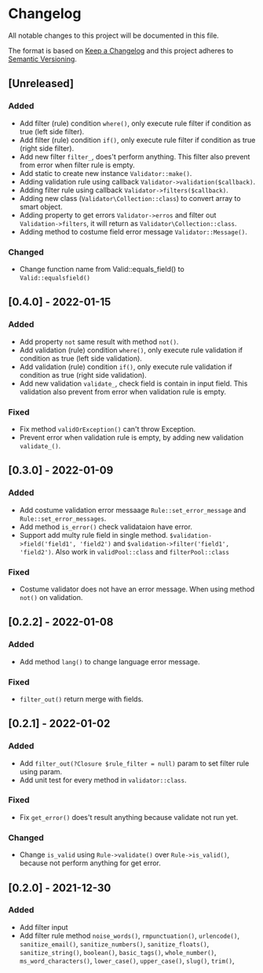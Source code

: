 # Changelog
All notable changes to this project will be documented in this file.

The format is based on [Keep a Changelog](http://keepachangelog.com/)
and this project adheres to [Semantic Versioning](http://semver.org/).

## [Unreleased]
### Added
- Add filter (rule) condition `where()`, only execute rule filter if condition as true (left side filter).
- Add filter (rule) condition `if()`, only execute rule filter if condition as true (right side filter).
- Add new filter `filter_`, does't perform anything. This filter also prevent from error when filter rule is empty.
- Add static to create new instance `Validator::make()`.
- Adding validation rule using callback `Validator->validation($callback)`.
- Adding filter rule using callback `Validator->filters($callback)`.
- Adding new class (`Validator\Collection::class`) to convert array to smart object.
- Adding property to get errors  `Validator->erros` and filter out `Validation->filters`, it will return as `Validator\Collection::class`.
- Adding method to costume field error message `Validator::Message()`.

### Changed
- Change function name from Valid::equals_field() to `Valid::equalsfield()`

## [0.4.0] - 2022-01-15
### Added
- Add property `not` same result with method `not()`.
- Add validation (rule) condition `where()`, only execute rule validation if condition as true (left side validation).
- Add validation (rule) condition `if()`, only execute rule validation if condition as true (right side validation).
- Add new validation `validate_`, check field is contain in input field. This validation also prevent from error when validation rule is empty.

### Fixed
- Fix method `validOrException()` can't throw Exception.
- Prevent error when validation rule is empty, by adding new validation `validate_()`.

## [0.3.0] - 2022-01-09
### Added
- Add costume validation error messaage `Rule::set_error_message` and `Rule::set_error_messages`.
- Add method `is_error()` check validataion have error.
- Support add multy rule field in single method. `$validation->field('field1', 'field2')` and `$validation->filter('field1', 'field2')`. Also work in `validPool::class` and `filterPool::class`

### Fixed
- Costume validator does not have an error message. When using method `not()` on validation.

## [0.2.2] - 2022-01-08
### Added
- Add method `lang()` to change language error message.

### Fixed
- `filter_out()` return merge with fields.

## [0.2.1] - 2022-01-02
### Added
- Add `filter_out(?Closure $rule_filter = null)` param to set filter rule using param.
- Add unit test for every method in `validator::class`.

### Fixed
- Fix `get_error()` does't result anything because validate not run yet.

### Changed
- Change `is_valid` using `Rule->validate()` over `Rule->is_valid()`, because not perform anything for get error.

## [0.2.0] - 2021-12-30
### Added
- Add filter input
- Add filter rule method `noise_words()`, `rmpunctuation()`, `urlencode()`, `sanitize_email()`, `sanitize_numbers()`, `sanitize_floats()`, `sanitize_string()`, `boolean()`, `basic_tags()`, `whole_number()`, `ms_word_characters()`, `lower_case()`, `upper_case()`, `slug()`, `trim()`, 
